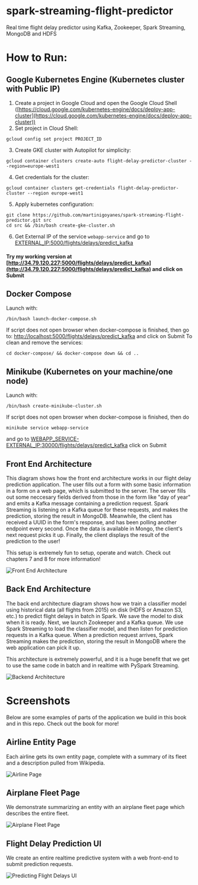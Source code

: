 # spark-streaming-flight-predictor
Real time flight delay predictor using Kafka, Zookeeper, Spark Streaming, MongoDB and HDFS

# How to Run:
## Google Kubernetes Engine (Kubernetes cluster with Public IP)
1. Create a project in Google Cloud and open the Google Cloud Shell ([https://cloud.google.com/kubernetes-engine/docs/deploy-app-cluster](https://cloud.google.com/kubernetes-engine/docs/deploy-app-cluster))
2. Set project in Cloud Shell:
```
gcloud config set project PROJECT_ID
```
3. Create GKE cluster with Autopilot for simplicity:
```
gcloud container clusters create-auto flight-delay-predictor-cluster --region=europe-west1	
```
4. Get credentials for the cluster:
```
gcloud container clusters get-credentials flight-delay-predictor-cluster --region europe-west1	
```
5. Apply kubernetes configuration:
```
git clone https://github.com/martinigoyanes/spark-streaming-flight-predictor.git src
cd src && /bin/bash create-gke-cluster.sh
```
6. Get External IP of the service ``webapp-service`` and go to [EXTERNAL_IP:5000/flights/delays/predict_kafka](flights/delays/predict_kafka)
#### Try my working version at [http://34.79.120.227:5000/flights/delays/predict_kafka](http://34.79.120.227:5000/flights/delays/predict_kafka) and click on Submit
## Docker Compose
Launch with:
```
/bin/bash launch-docker-compose.sh
```
If script does not open browser when docker-compose is finished, then go to: [http://localhost:5000/flights/delays/predict_kafka](http://localhost:5000/flights/delays/predict_kafka) and click on Submit
To clean and remove the services:
```
cd docker-compose/ && docker-compose down && cd ..
```
## Minikube (Kubernetes on your machine/one node)
Launch with:
```
/bin/bash create-minikube-cluster.sh
```
If script does not open browser when docker-compose is finished, then do
```
minikube service webapp-service
```
and go to [WEBAPP_SERVICE-EXTERNAL_IP:30000/flights/delays/predict_kafka](/flights/delays/predict_kafka) click on Submit

## Front End Architecture

This diagram shows how the front end architecture works in our flight delay prediction application. The user fills out a form with some basic information in a form on a web page, which is submitted to the server. The server fills out some neccesary fields derived from those in the form like "day of year" and emits a Kafka message containing a prediction request. Spark Streaming is listening on a Kafka queue for these requests, and makes the prediction, storing the result in MongoDB. Meanwhile, the client has received a UUID in the form's response, and has been polling another endpoint every second. Once the data is available in Mongo, the client's next request picks it up. Finally, the client displays the result of the prediction to the user! 

This setup is extremely fun to setup, operate and watch. Check out chapters 7 and 8 for more information!

![Front End Architecture](images/front_end_realtime_architecture.png)

## Back End Architecture

The back end architecture diagram shows how we train a classifier model using historical data (all flights from 2015) on disk (HDFS or Amazon S3, etc.) to predict flight delays in batch in Spark. We save the model to disk when it is ready. Next, we launch Zookeeper and a Kafka queue. We use Spark Streaming to load the classifier model, and then listen for prediction requests in a Kafka queue. When a prediction request arrives, Spark Streaming makes the prediction, storing the result in MongoDB where the web application can pick it up.

This architecture is extremely powerful, and it is a huge benefit that we get to use the same code in batch and in realtime with PySpark Streaming.

![Backend Architecture](images/back_end_realtime_architecture.png)

# Screenshots

Below are some examples of parts of the application we build in this book and in this repo. Check out the book for more!

## Airline Entity Page

Each airline gets its own entity page, complete with a summary of its fleet and a description pulled from Wikipedia.

![Airline Page](images/airline_page_enriched_wikipedia.png)

## Airplane Fleet Page

We demonstrate summarizing an entity with an airplane fleet page which describes the entire fleet.

![Airplane Fleet Page](images/airplanes_page_chart_v1_v2.png)

## Flight Delay Prediction UI

We create an entire realtime predictive system with a web front-end to submit prediction requests.

![Predicting Flight Delays UI](images/predicting_flight_kafka_waiting.png)
